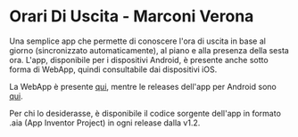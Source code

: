 # Orari Di Uscita - Marconi Verona

Una semplice app che permette di conoscere l'ora di uscita in base al giorno (sincronizzato automaticamente), al piano e alla presenza della sesta ora. L'app, disponibile per i dispositivi Android, è presente anche sotto forma di WebApp, quindi consultabile dai dispositivi iOS.

La WebApp è presente [qui](https://lorenzodbr.github.io/orario-uscita/), mentre le releases dell'app per Android sono [qui](https://lorenzodbr.github.io/orario-uscita/releases/latest).

Per chi lo desiderasse, è disponibile il codice sorgente dell'app in formato .aia (App Inventor Project) in ogni release dalla v1.2.
